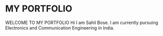 # MY PORTFOLIO 
WELCOME TO MY PORTFOLIO
Hi I am Sahil Bose.
I am currently pursuing Electronics and Communication Engineering in India.
